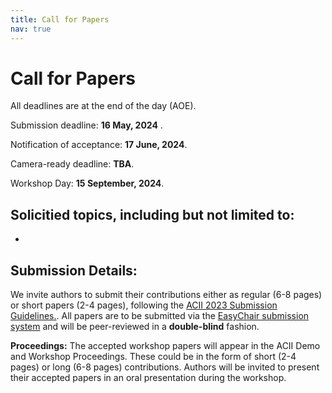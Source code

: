 ```yaml
---
title: Call for Papers
nav: true
---
```


# Call for Papers

All deadlines are at the end of the day (AOE).

Submission deadline: **16 May, 2024** .
 
Notification of acceptance:  **17 June, 2024**.
 
Camera-ready deadline: **TBA**.
 
Workshop Day: **15 September, 2024**.

<!-- **_A full call for papers will be forthcoming shortly._** -->

## Solicitied topics, including but not limited to:

* 

## Submission Details:

We invite authors to submit their contributions either as regular (6-8 pages) or short papers (2-4 pages), following the [ACII 2023 Submission Guidelines.](https://acii-conf.net/2023/wp-content/uploads/2024/03/2024-ACII-Submission-Guidelines.pdf). All papers are to be submitted via the [EasyChair submission system](https://easychair.org/conferences/submissions?a=30547390) and will be peer-reviewed in a **double-blind** fashion. 

**Proceedings:** The accepted workshop papers will appear in the ACII Demo and Workshop Proceedings. These could be in the form of short (2-4 pages) or long (6-8 pages) contributions. Authors will be invited to present their accepted papers in an oral presentation during the workshop.
<!-- Papers that do not meet the acceptance threshold, will be invited for poster presentations (papers not to be included in the proceedings). -->

<!-- **Poster Session:** Researchers are further invited to submit their preliminary or work-in-progress contributions as a 1-page extended abstract for poster presentation. The authors will receive a notification of acceptance after a light review that only examines fit and factual correctness, but they will receive feedback from the audience during the workshop. These 1-page extended abstracts will not appear in the workshop proceedings. -->


